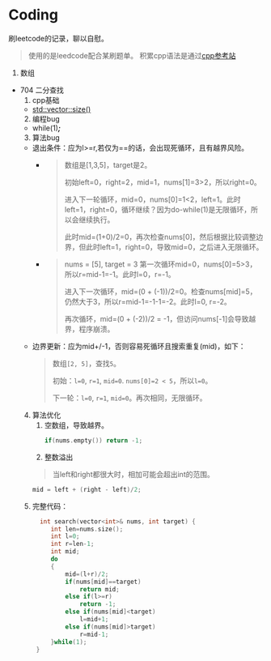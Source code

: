 # Coding
刷leetcode的记录，聊以自慰。
>使用的是leedcode配合某刷题单。
>积累cpp语法是通过[cpp参考站](https://legacy.cplusplus.com/reference/)
1. 数组
  - 704 二分查找
    1. cpp基础
      - [std::vector::size()](https://legacy.cplusplus.com/reference/vector/vector/size/)
    2. 编程bug
      - while(1)***;***
    3. 算法bug
      - 退出条件：应为l>=r,若仅为==的话，会出现死循环，且有越界风险。
        - >数组是[1,3,5]，target是2。
          >
          >初始left=0，right=2，mid=1，nums[1]=3>2，所以right=0。
          >
          >进入下一轮循环，mid=0，nums[0]=1<2，left=1。此时left=1，right=0，循环继续？因为do-while(1)是无限循环，所以会继续执行。
          >
          >此时mid=(1+0)/2=0，再次检查nums[0]，然后根据比较调整边界，但此时left=1，right=0，导致mid=0，之后进入无限循环。
        >
        - >nums = [5], target = 3
          >第一次循环mid=0，nums[0]=5>3，所以r=mid-1=-1。此时l=0，r=-1。
          >
          >进入下一次循环，mid=(0 + (-1))/2=0。检查nums[mid]=5，仍然大于3，所以r=mid-1=-1-1=-2。此时l=0, r=-2。
          >
          >再次循环，mid=(0 + (-2))/2 = -1，但访问nums[-1]会导致越界，程序崩溃。
      - 边界更新：应为mid+/-1，否则容易死循环且搜索重复(mid)，如下：
        >数组`[2, 5]`，查找`5`。
        >
        >初始：`l=0`, `r=1`, `mid=0`. `nums[0]=2 < 5`，所以`l=0`。
        >
        >下一轮：`l=0`, `r=1`, `mid=0`。再次相同，无限循环。
    4. 算法优化
        1. 空数组，导致越界。
           ```cpp
           if(nums.empty()) return -1;
           ```
        3. 整数溢出
          >当left和right都很大时，相加可能会超出int的范围。
          ``` cpp
          mid = left + (right - left)/2;
          ```
    5. 完整代码：
       ```cpp
         int search(vector<int>& nums, int target) {
            int len=nums.size();
            int l=0;
            int r=len-1;
            int mid;
            do
            {
                mid=(l+r)/2;
                if(nums[mid]==target)
                    return mid;
                else if(l>=r)
                    return -1;
                else if(nums[mid]<target)
                    l=mid+1;
                else if(nums[mid]>target)
                    r=mid-1;
            }while(1);
        }
       ```
